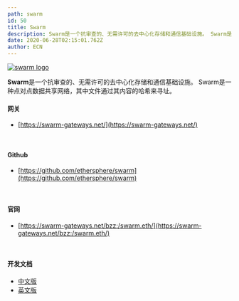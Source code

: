 ```yaml
---
path: swarm
id: 50
title: Swarm
description: Swarm是一个抗审查的、无需许可的去中心化存储和通信基础设施。 Swarm是一种点对点数据共享网络，其中文件通过其内容的哈希来寻址。
date: 2020-06-28T02:15:01.762Z
author: ECN
---
```


[![swarm logo](https://ethereum.consensys.net/hs-fs/hubfs/swarm%20logo.png?width=985&name=swarm%20logo.png)](http://bit.ly/2KY1fAw)

**Swarm**是一个抗审查的、无需许可的去中心化存储和通信基础设施。 Swarm是一种点对点数据共享网络，其中文件通过其内容的哈希来寻址。

#### 网关

* [https://swarm-gateways.net/](https://swarm-gateways.net/)

<br/>

#### Github

* [https://github.com/ethersphere/swarm](https://github.com/ethersphere/swarm)

<br/>

#### 官网

* [https://swarm-gateways.net/bzz:/swarm.eth/](https://swarm-gateways.net/bzz:/swarm.eth/)

<br/>

#### 开发文档

* [中文版](https://knol.ethereum.cn/swarm/architectural-overview)
* [英文版](https://swarm-guide.readthedocs.io/en/latest/dapp_developer/index.html)

<br/>







